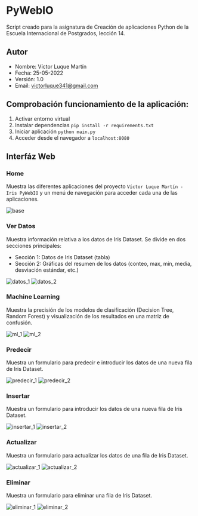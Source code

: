 # PyWebIO
Script creado para la asignatura de Creación de aplicaciones Python de la Escuela Internacional de Postgrados, lección 14.

## Autor
* Nombre: Víctor Luque Martín<br>
* Fecha: 25-05-2022<br>
* Versión: 1.0<br>
* Email: [victorluque341@gmail.com](mailto:victorluque341@gmail.com)

## Comprobación funcionamiento de la aplicación:
1. Activar entorno virtual
2. Instalar dependencias `pip install -r requirements.txt`
3. Iniciar aplicación `python main.py`
4. Acceder desde el navegador a `localhost:8080`

## Interfáz Web
### Home
Muestra las diferentes aplicaciones del proyecto `Víctor Luque Martín - Iris PyWebIO` y un menú de navegación para acceder cada una de las aplicaciones.

![base](img/home.png)

### Ver Datos
Muestra información relativa a los datos de Iris Dataset.
Se divide en dos secciones principales:
* Sección 1: Datos de Iris Dataset (tabla)
* Sección 2: Gráficas del resumen de los datos (conteo, max, min, media, desviación estándar, etc.)

![datos_1](img/datos_1.png)
![datos_2](img/datos_2.png)

### Machine Learning
Muestra la precisión de los modelos de clasificación (Decision Tree, Random Forest) y visualización de los resultados en una matriz de confusión.

![ml_1](img/ml_1.png)
![ml_2](img/ml_2.png)


### Predecir
Muestra un formulario para predecir e introducir los datos de una nueva fila de Iris Dataset.

![predecir_1](img/predecir_1.png)
![predecir_2](img/predecir_2.png)

### Insertar
Muestra un formulario para introducir los datos de una nueva fila de Iris Dataset.

![insertar_1](img/insertar_1.png)
![insertar_2](img/insertar_2.png)

### Actualizar
Muestra un formulario para actualizar los datos de una fila de Iris Dataset.

![actualizar_1](img/actualizar_1.png)
![actualizar_2](img/actualizar_2.png)

### Eliminar
Muestra un formulario para eliminar una fila de Iris Dataset.

![eliminar_1](img/eliminar_1.png)
![eliminar_2](img/eliminar_2.png)
